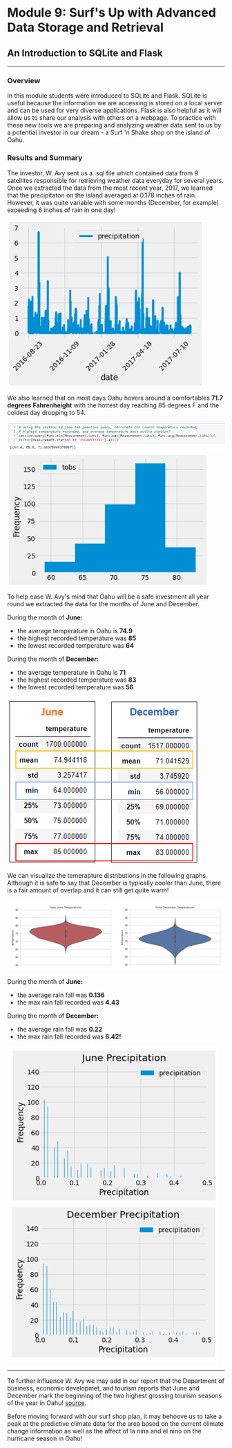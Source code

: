# Module 9: Surf's Up with Advanced Data Storage and Retrieval
## An Introduction to SQLite and Flask
---
### Overview
In this module students were introduced to SQLite and Flask.  SQLite is useful because the information we are accessing is stored on a local server and can be used for very diverse applications.  Flask is also helpful as it will allow us to share our analysis with others on a webpage.  To practice with these new tools we are preparing and analyzing weather data sent to us by a potential investor in our dream - a Surf 'n Shake shop on the island of Oahu.   

### Results and Summary
The investor, W. Avy sent us a .sql file which contained data from 9 satellites responsible for retrieving weather data everyday for several years.  Once we extracted the data from the most recent year, 2017, we learned that the precipitaton on the island averaged at 0.178 inches of rain.  However, it was quite variable with some months (December, for example) exceeding 6 inches of rain in one day! 


![summary data for one year](https://github.com/murphyk2021/surfs_up/blob/c645df3138c60d6c541251f96b9049676622a14d/Images/precip_data_year.PNG)

We also learned that on most days Oahu hovers around a comfortables **71.7 degrees Fahrenheight** with the hottest day reaching 85 degrees F and the coldest day dropping to 54.  

![temperature data for one year](https://github.com/murphyk2021/surfs_up/blob/c645df3138c60d6c541251f96b9049676622a14d/Images/temp_data_year.PNG)
![temperature histogram for one year](https://github.com/murphyk2021/surfs_up/blob/c645df3138c60d6c541251f96b9049676622a14d/Images/temp_hist_year.PNG)

To help ease W. Avy's mind that Oahu will be a safe investment all year round we extracted the data for the months of June and December.

During the month of **June:**
 - the average temperature in Oahu is **74.9**
 - the highest recorded temperature was **85**
 - the lowest recorded temperature was **64**

During the month of **December:**
- the average temperature in Oahu is **71**
- the highest recorded temperature was **83**
- the lowest recorded temperature was **56**

![june and december summary data](https://github.com/murphyk2021/surfs_up/blob/c645df3138c60d6c541251f96b9049676622a14d/Images/june_dec_data.PNG)

We can visualize the temerapture distributions in the following graphs.  Although it is safe to say that December is typically cooler than June, there is a fair amount of overlap and it can still get quite warm!

![june and december violin plots of temperature](https://github.com/murphyk2021/surfs_up/blob/c645df3138c60d6c541251f96b9049676622a14d/Images/violin_plot_temps.PNG)

During the month of **June:**
 - the average rain fall was **0.136**
 - the max rain fall recorded was **4.43**

During the month of **December:**
- the average rain fall was **0.22**
- the max rain fall recorded was **6.42!**

![june and december rain data](https://github.com/murphyk2021/surfs_up/blob/c645df3138c60d6c541251f96b9049676622a14d/Images/precip_hist.PNG)

- - -
To further influence W. Avy we may add in our report that the Department of business, economic developmet, and tourism reports that June and December mark the beginning of the two highest grossing tourism seasons of the year in Oahu!   [source](https://www.hawaii-guide.com/files/images/charts/oahu-visitor-arrivals.png). 

Before moving forward with our surf shop plan, it may behoove us to take a peak at the predictive climate data for the area based on the current climate change information as well as the affect of la nina and el nino on the hurricane season in Oahu!
